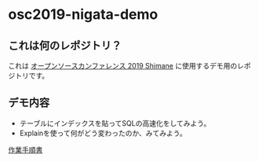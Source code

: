 # osc2019-nigata-demo

## これは何のレポジトリ？

これは [オープンソースカンファレンス 2019 Shimane](https://ospn.connpass.com/event/145108/) に使用するデモ用のレポジトリです。

## デモ内容

- テーブルにインデックスを貼ってSQLの高速化をしてみよう。
- Explainを使って何がどう変わったのか、みてみよう。

[作業手順書](https://github.com/TakahashiIkki/osc2019-nigata-demo/blob/master/DEMO.md)